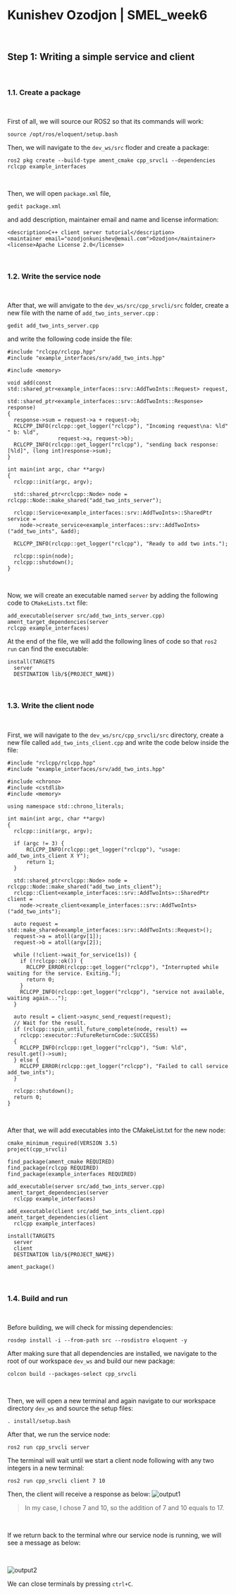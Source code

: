 # Kunishev Ozodjon | SMEL_week6

<br />

## Step 1: Writing a simple service and client

<br />

### 1.1. Create a package

<br />

First of all, we will source our ROS2 so that its commands will work:
```
source /opt/ros/eloquent/setup.bash
```

Then, we will navigate to the ```dev_ws/src``` floder and create a package:
```
ros2 pkg create --build-type ament_cmake cpp_srvcli --dependencies rclcpp example_interfaces
```

<br/>

Then, we will open ```package.xml``` file,
```
gedit package.xml
```
and add description, maintainer email and name and license information:
```
<description>C++ client server tutorial</description>
<maintainer email="ozodjonkunishev@email.com">Ozodjon</maintainer>
<license>Apache License 2.0</license>
```

<br />

### 1.2. Write the service node

<br />

After that, we will anvigate to the ```dev_ws/src/cpp_srvcli/src``` folder, create a new file with the name of ```add_two_ints_server.cpp``` :
```
gedit add_two_ints_server.cpp
```
and write the following code inside the file:
```
#include "rclcpp/rclcpp.hpp"
#include "example_interfaces/srv/add_two_ints.hpp"

#include <memory>

void add(const std::shared_ptr<example_interfaces::srv::AddTwoInts::Request> request,
          std::shared_ptr<example_interfaces::srv::AddTwoInts::Response>      response)
{
  response->sum = request->a + request->b;
  RCLCPP_INFO(rclcpp::get_logger("rclcpp"), "Incoming request\na: %ld" " b: %ld",
                request->a, request->b);
  RCLCPP_INFO(rclcpp::get_logger("rclcpp"), "sending back response: [%ld]", (long int)response->sum);
}

int main(int argc, char **argv)
{
  rclcpp::init(argc, argv);

  std::shared_ptr<rclcpp::Node> node = rclcpp::Node::make_shared("add_two_ints_server");

  rclcpp::Service<example_interfaces::srv::AddTwoInts>::SharedPtr service =
    node->create_service<example_interfaces::srv::AddTwoInts>("add_two_ints", &add);

  RCLCPP_INFO(rclcpp::get_logger("rclcpp"), "Ready to add two ints.");

  rclcpp::spin(node);
  rclcpp::shutdown();
}
```

<br />

Now, we will create an executable named ```server``` by adding the following code to ```CMakeLists.txt``` file:
```
add_executable(server src/add_two_ints_server.cpp)
ament_target_dependencies(server
rclcpp example_interfaces)
```
At the end of the file, we will add the following lines of code so that ```ros2 run``` can find the executable:
```
install(TARGETS
  server
  DESTINATION lib/${PROJECT_NAME})
```

<br />

### 1.3. Write the client node

<br />

First, we will navigate to the ```dev_ws/src/cpp_srvcli/src``` directory, create a new file called ```add_two_ints_client.cpp``` and write the code below inside the file:
```
#include "rclcpp/rclcpp.hpp"
#include "example_interfaces/srv/add_two_ints.hpp"

#include <chrono>
#include <cstdlib>
#include <memory>

using namespace std::chrono_literals;

int main(int argc, char **argv)
{
  rclcpp::init(argc, argv);

  if (argc != 3) {
      RCLCPP_INFO(rclcpp::get_logger("rclcpp"), "usage: add_two_ints_client X Y");
      return 1;
  }

  std::shared_ptr<rclcpp::Node> node = rclcpp::Node::make_shared("add_two_ints_client");
  rclcpp::Client<example_interfaces::srv::AddTwoInts>::SharedPtr client =
    node->create_client<example_interfaces::srv::AddTwoInts>("add_two_ints");

  auto request = std::make_shared<example_interfaces::srv::AddTwoInts::Request>();
  request->a = atoll(argv[1]);
  request->b = atoll(argv[2]);

  while (!client->wait_for_service(1s)) {
    if (!rclcpp::ok()) {
      RCLCPP_ERROR(rclcpp::get_logger("rclcpp"), "Interrupted while waiting for the service. Exiting.");
      return 0;
    }
    RCLCPP_INFO(rclcpp::get_logger("rclcpp"), "service not available, waiting again...");
  }

  auto result = client->async_send_request(request);
  // Wait for the result.
  if (rclcpp::spin_until_future_complete(node, result) ==
    rclcpp::executor::FutureReturnCode::SUCCESS)
  {
    RCLCPP_INFO(rclcpp::get_logger("rclcpp"), "Sum: %ld", result.get()->sum);
  } else {
    RCLCPP_ERROR(rclcpp::get_logger("rclcpp"), "Failed to call service add_two_ints");
  }

  rclcpp::shutdown();
  return 0;
}
```

<br />

After that, we will add executables into the CMakeList.txt for the new node:
```
cmake_minimum_required(VERSION 3.5)
project(cpp_srvcli)

find_package(ament_cmake REQUIRED)
find_package(rclcpp REQUIRED)
find_package(example_interfaces REQUIRED)

add_executable(server src/add_two_ints_server.cpp)
ament_target_dependencies(server
  rclcpp example_interfaces)

add_executable(client src/add_two_ints_client.cpp)
ament_target_dependencies(client
  rclcpp example_interfaces)

install(TARGETS
  server
  client
  DESTINATION lib/${PROJECT_NAME})

ament_package()
```

<br />

### 1.4. Build and run

<br/>

Before building, we will check for missing dependencies:
```
rosdep install -i --from-path src --rosdistro eloquent -y
```
After making sure that all dependencies are installed, we navigate to the root of our workspace ```dev_ws``` and build our new package:
```
colcon build --packages-select cpp_srvcli
```

<br/>

Then, we will open  a new terminal and again navigate to our workspace directory ```dev_ws``` and source the setup files:
```
. install/setup.bash
```
After that, we run the service node:
```
ros2 run cpp_srvcli server
```
The terminal will wait until we start a client node following with any two integers in a new terminal:
```
ros2 run cpp_srvcli client 7 10
```
Then, the client will receive a response as below:
![output1](https://user-images.githubusercontent.com/90167023/193986591-d021e24b-5ed2-4918-8e01-71133e99b518.png)
>In my case, I chose 7 and 10, so the addition of 7 and 10 equals to 17.

<br/>

If we return back to the terminal whre our service node is running, we will see a message as below:

<br/>

![output2](https://user-images.githubusercontent.com/90167023/193986766-dd3dacb0-a7a6-4f7c-94ce-457b176cd195.png)

We can close terminals by pressing ```ctrl+C```.

